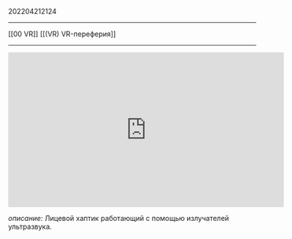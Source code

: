 202204212124
***
[[00 VR]] [[(VR) VR-переферия]]
***
<iframe width="560" height="315" src="https://www.youtube.com/embed/TEyQ63_S1KI" title="YouTube video player" frameborder="0" allow="accelerometer; autoplay; clipboard-write; encrypted-media; gyroscope; picture-in-picture" allowfullscreen></iframe>

*описание:*
Лицевой хаптик работающий с помощью излучателей ультразвука.